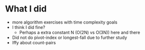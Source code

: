 # What I did
- more algorithm exercises with time complexity goals
- I think I did fine?
  - Perhaps a extra constant N (O(2N) vs O(3N)) here and there
- Did not do pivot-index or longest-fall due to further study
- Iffy about count-pairs